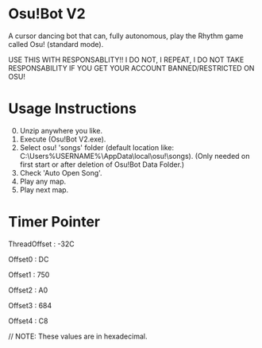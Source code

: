 # Osu!Bot V2
A cursor dancing bot that can, fully autonomous, play the Rhythm game called Osu! (standard mode).

USE THIS WITH RESPONSABLITY!!
I DO NOT, I REPEAT, I DO NOT TAKE RESPONSABILITY IF YOU GET YOUR ACCOUNT BANNED/RESTRICTED ON OSU!


# Usage Instructions
0.	Unzip anywhere you like.
1.	Execute (Osu!Bot V2.exe).
2.	Select osu! 'songs' folder (default location like: C:\Users\%USERNAME%\AppData\local\osu!\songs).
		(Only needed on first start or after deletion of Osu!Bot Data Folder.)
3.	Check 'Auto Open Song'.
4.	Play any map.
5.	Play next map.


# Timer Pointer
ThreadOffset : -32C

Offset0 : DC

Offset1 : 750

Offset2 : A0

Offset3 : 684

Offset4 : C8


// NOTE: These values are in hexadecimal.

